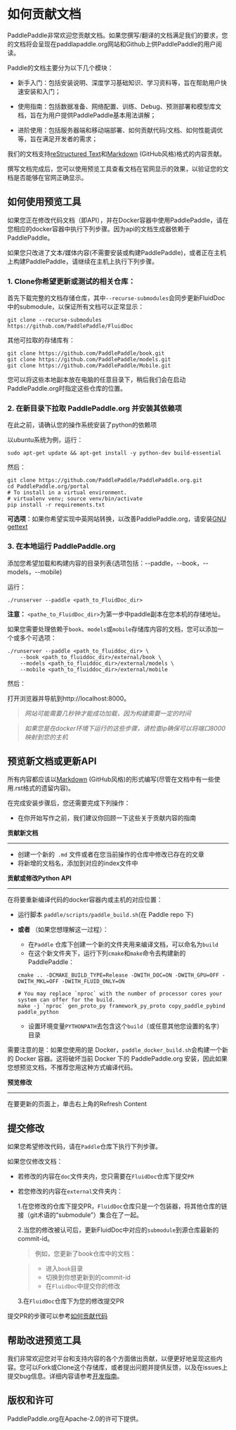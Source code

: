 # 如何贡献文档

PaddlePaddle非常欢迎您贡献文档。如果您撰写/翻译的文档满足我们的要求，您的文档将会呈现在paddlapaddle.org网站和Github上供PaddlePaddle的用户阅读。

Paddle的文档主要分为以下几个模块：

- 新手入门：包括安装说明、深度学习基础知识、学习资料等，旨在帮助用户快速安装和入门；

- 使用指南：包括数据准备、网络配置、训练、Debug、预测部署和模型库文档，旨在为用户提供PaddlePaddle基本用法讲解；

- 进阶使用：包括服务器端和移动端部署、如何贡献代码/文档、如何性能调优等，旨在满足开发者的需求；

我们的文档支持[reStructured Text](http://www.sphinx-doc.org/en/master/usage/restructuredtext/basics.html)和[Markdown](https://guides.github.com/features/mastering-markdown/) (GitHub风格)格式的内容贡献。

撰写文档完成后，您可以使用预览工具查看文档在官网显示的效果，以验证您的文档是否能够在官网正确显示。


## 如何使用预览工具

如果您正在修改代码文档（即API），并在Docker容器中使用PaddlePaddle，请在您相应的docker容器中执行下列步骤。因为api的文档生成器依赖于PaddlePaddle。

如果您只改进了文本/媒体内容(不需要安装或构建PaddlePaddle)，或者正在主机上构建PaddlePaddle，请继续在主机上执行下列步骤。

### 1. Clone你希望更新或测试的相关仓库：

首先下载完整的文档存储仓库，其中`--recurse-submodules`会同步更新FluidDoc中的submodule，以保证所有文档可以正常显示：

```
git clone --recurse-submodules https://github.com/PaddlePaddle/FluidDoc
```

其他可拉取的存储库有：


```
git clone https://github.com/PaddlePaddle/book.git
git clone https://github.com/PaddlePaddle/models.git
git clone https://github.com/PaddlePaddle/Mobile.git

```

您可以将这些本地副本放在电脑的任意目录下，稍后我们会在启动 PaddlePaddle.org时指定这些仓库的位置。

### 2. 在新目录下拉取 PaddlePaddle.org 并安装其依赖项

在此之前，请确认您的操作系统安装了python的依赖项

以ubuntu系统为例，运行：

```
sudo apt-get update && apt-get install -y python-dev build-essential
```

然后：

```
git clone https://github.com/PaddlePaddle/PaddlePaddle.org.git
cd PaddlePaddle.org/portal
# To install in a virtual environment.
# virtualenv venv; source venv/bin/activate
pip install -r requirements.txt
```

**可选项**：如果你希望实现中英网站转换，以改善PaddlePaddle.org，请安装[GNU gettext](https://www.gnu.org/software/gettext/)

### 3. 在本地运行 PaddlePaddle.org

添加您希望加载和构建内容的目录列表(选项包括：--paddle，--book，--models，--mobile)

运行：

```
./runserver --paddle <path_to_FluidDoc_dir>
```

**注意：**  `<pathe_to_FluidDoc_dir>`为第一步中paddle副本在您本机的存储地址。

如果您需要处理依赖于`book`、`models`或`mobile`存储库内容的文档，您可以添加一个或多个可选项：

```
./runserver --paddle <path_to_fluiddoc_dir> \
    --book <path_to_fluiddoc_dir>/external/book \
    --models <path_to_fluiddoc_dir>/external/models \
    --mobile <path_to_fluiddoc_dir>/external/mobile
```
然后：


打开浏览器并导航到http://localhost:8000。

>*网站可能需要几秒钟才能成功加载，因为构建需要一定的时间*

>*如果您是在docker环境下运行的这些步骤，请检查ip确保可以将端口8000映射到您的主机*

## 预览新文档或更新API

所有内容都应该以[Markdown](https://guides.github.com/features/mastering-markdown/) (GitHub风格)的形式编写(尽管在文档中有一些使用.rst格式的遗留内容)。


在完成安装步骤后，您还需要完成下列操作：

  - 在你开始写作之前，我们建议你回顾一下这些关于贡献内容的指南

  **贡献新文档**

  ---

  - 创建一个新的` .md` 文件或者在您当前操作的仓库中修改已存在的文章
  - 将新增的文档名，添加到对应的index文件中

  **贡献或修改Python API**

  ---
  在将要重新编译代码的docker容器内或主机的对应位置：

  - 运行脚本 `paddle/scripts/paddle_build.sh`(在 Paddle repo 下)
  - **或者** （如果您想理解这一过程）：
    
    - 在`Paddle` 仓库下创建一个新的文件夹用来编译文档，可以命名为`build`
	- 在这个新文件夹下，运行下列`cmake`和`make`命令去构建新的PaddlePaddle：

	```
	cmake .. -DCMAKE_BUILD_TYPE=Release -DWITH_DOC=ON -DWITH_GPU=OFF -DWITH_MKL=OFF -DWITH_FLUID_ONLY=ON

	# You may replace `nproc` with the number of processor cores your system can offer for the build.
	make -j `nproc` gen_proto_py framework_py_proto copy_paddle_pybind paddle_python
	```

	- 设置环境变量`PYTHONPATH`去包含这个`build`（或任意其他您设置的名字）目录

  需要注意的是：如果您使用的是 Docker，`paddle_docker_build.sh`会构建一个新的 Docker 容器。这将破坏当前 Docker 下的 PaddlePaddle.org 安装，因此如果您想预览文档，不推荐您用这种方式编译代码。

  **预览修改**

  ---
  在要更新的页面上，单击右上角的Refresh Content
	
## 提交修改

如果您希望修改代码，请在`Paddle`仓库下执行下列步骤。

如果您仅修改文档：

  - 若修改的内容在`doc`文件夹内，您只需要在`FluidDoc`仓库下提交`PR`
  
  - 若您修改的内容在`external`文件夹内：

    1.在您修改的仓库下提交PR，`FluidDoc`仓库只是一个包装器，将其他仓库的链接（git术语的“submodule”）集合在了一起。
    
    2.当您的修改被认可后，更新FluidDoc中对应的`submodule`到源仓库最新的commit-id。

      > 例如，您更新了book仓库中的文档：
      
      > - 进入`book`目录
      > - 切换到你想更新到的commit-id
      > - 在`FluidDoc`中提交你的修改
		
	3.在`FluidDoc`仓库下为您的修改提交PR

提交PR的步骤可以参考[如何贡献代码](../development/contribute_to_paddle.html)

## 帮助改进预览工具

我们非常欢迎您对平台和支持内容的各个方面做出贡献，以便更好地呈现这些内容。您可以Fork或Clone这个存储库，或者提出问题并提供反馈，以及在issues上提交bug信息。详细内容请参考[开发指南](https://github.com/PaddlePaddle/PaddlePaddle.org/blob/develop/DEVELOPING.md)。

## 版权和许可
PaddlePaddle.org在Apache-2.0的许可下提供。
